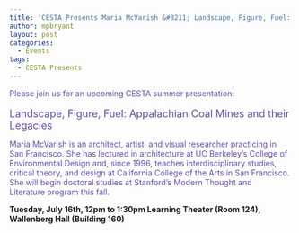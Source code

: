 ```yaml
---
title: 'CESTA Presents Maria McVarish &#8211; Landscape, Figure, Fuel: Appalachian Coal Mines and their Legacies'
author: mpbryant
layout: post
categories:
  - Events
tags:
  - CESTA Presents
---
```

<span style="color: #674ea7;">Please join us for an upcoming CESTA summer presentation:<br /> </span><span style="color: #674ea7;"><br /> <span style="font-size: large;">Landscape, Figure, Fuel: Appalachian Coal Mines and their Legacies</span></span>

<span style="color: #674ea7;">Maria McVarish is an architect, artist, and visual researcher practicing in San Francisco. She has lectured in architecture at UC Berkeley’s College of Environmental Design and, since 1996, teaches interdisciplinary studies, critical theory, and design at California College of the Arts in San Francisco. She will begin doctoral studies at Stanford&#8217;s Modern Thought and Literature program this fall.</span>

**Tuesday, July 16th, 12pm to 1:30pm
Learning Theater (Room 124), Wallenberg Hall (Building 160)**
